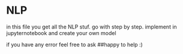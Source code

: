 # NLP

in this file you get all the NLP stuf.
go with step by step.
implement in jupyternotebook 
and create your own model

if you have any error feel free to ask 
##happy to help 
:)
